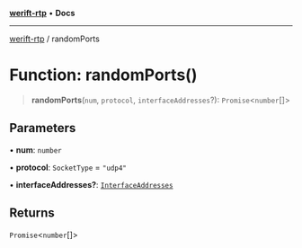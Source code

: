 [**werift-rtp**](../README.md) • **Docs**

***

[werift-rtp](../globals.md) / randomPorts

# Function: randomPorts()

> **randomPorts**(`num`, `protocol`, `interfaceAddresses`?): `Promise`\<`number`[]\>

## Parameters

• **num**: `number`

• **protocol**: `SocketType` = `"udp4"`

• **interfaceAddresses?**: [`InterfaceAddresses`](../type-aliases/InterfaceAddresses.md)

## Returns

`Promise`\<`number`[]\>
